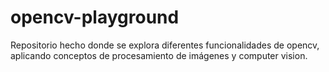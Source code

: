 # opencv-playground
Repositorio hecho donde se explora diferentes funcionalidades de opencv, aplicando conceptos de procesamiento de imágenes y computer vision.
